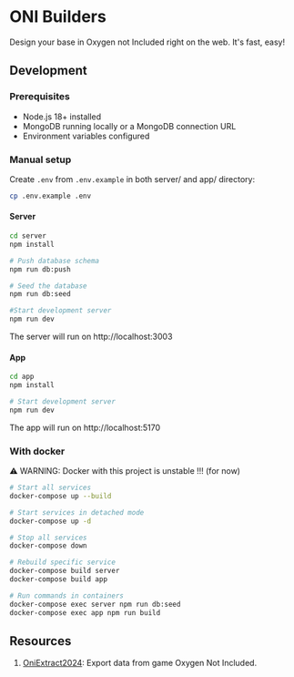 # ONI Builders

Design your base in Oxygen not Included right on the web. It's fast, easy!

## Development

### Prerequisites

-   Node.js 18+ installed
-   MongoDB running locally or a MongoDB connection URL
-   Environment variables configured

### Manual setup

Create `.env` from `.env.example` in both server/ and app/ directory:

```bash
cp .env.example .env
```

#### Server

```bash
cd server
npm install

# Push database schema
npm run db:push

# Seed the database
npm run db:seed

#Start development server
npm run dev
```

The server will run on http://localhost:3003

#### App

```bash
cd app
npm install

# Start development server
npm run dev
```

The app will run on http://localhost:5170

### With docker

⚠️ WARNING: Docker with this project is unstable !!! (for now)

```bash
# Start all services
docker-compose up --build

# Start services in detached mode
docker-compose up -d

# Stop all services
docker-compose down

# Rebuild specific service
docker-compose build server
docker-compose build app

# Run commands in containers
docker-compose exec server npm run db:seed
docker-compose exec app npm run build
```

## Resources

1. [OniExtract2024](https://github.com/cnctemaR/OniExtract2024): Export data from game Oxygen Not Included.
